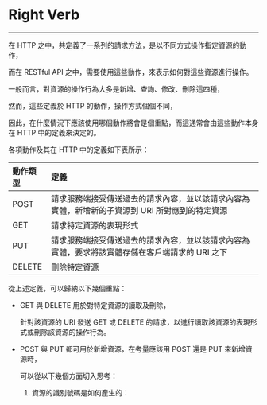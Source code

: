 # Right Verb

---

在 HTTP 之中，共定義了一系列的請求方法，是以不同方式操作指定資源的動作，

而在 RESTful API 之中，需要使用這些動作，來表示如何對這些資源進行操作。

一般而言，對資源的操作行為大多是新增、查詢、修改、刪除這四種，

然而，這些定義於 HTTP 的動作，操作方式個個不同，

因此，在什麼情況下應該使用哪個動作將會是個重點，而這通常會由這些動作本身在 HTTP 中的定義來決定的。

各項動作及其在 HTTP 中的定義如下表所示：

| 動作類型 | 定義 |
| :--- | :--- |
| POST | 請求服務端接受傳送過去的請求內容，並以該請求內容為實體，新增新的子資源到 URI 所對應到的特定資源 |
| GET | 請求特定資源的表現形式 |
| PUT | 請求服務端接受傳送過去的請求內容，並以該請求內容為實體，要求將該實體存儲在客戶端請求的 URI 之下 |
| DELETE | 刪除特定資源 |

從上述定義，可以歸納以下幾個重點：

* GET 與 DELETE 用於對特定資源的讀取及刪除，

  針對該資源的 URI 發送 GET 或 DELETE 的請求，以進行讀取該資源的表現形式或刪除該資源的操作行為。


* POST 與 PUT 都可用於新增資源，在考量應該用 POST 還是 PUT 來新增資源時，

  可以從以下幾個方面切入思考：

  1. 資源的識別號碼是如何產生的：

     



